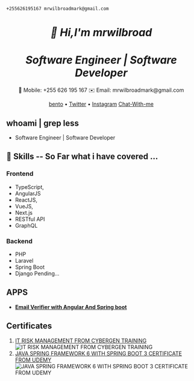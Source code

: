 ```shell
+255626195167 mrwilbroadmark@gmail.com
```


<h1 align="center">
  <i>👋 Hi,I'm mrwilbroad</i>
</h1>
<h1 align="center">
  <i>Software Engineer | Software Developer</i>
</h1>
<p align="center">
  📱 Mobile: +255 626 195 167
  ✉️ Email: mrwilbroadmark@gmail.com
</p>
<p align="center">
  <a target="_blank" href="https://bento.me/mrwilbroad">bento</a> •
  <a target="_blank" href="https://twitter.com/mrwilbroad">Twitter</a> •
  <a target="_blank"  href="https://www.instagram.com/mrwilbroad/">Instagram</a>
  <a target="_blank" href="https://wa.me/message/5WMX3BOXXAPZB1">Chat-With-me</a>
</p>

## whoami | grep less
  - Software Engineer | Software Developer

## 🚀 Skills -- So Far what i have covered ...
### Frontend 
- TypeScript,
- AngularJS
- ReactJS,
- VueJS,
- Next.js
- RESTful API
- GraphQL

###  Backend 
- PHP
- Laravel
- Spring Boot
- Django Pending...
         
    
## APPS
-  **[Email Verifier with Angular And Spring boot](https://mrwilbroad.github.io/email-verifier/)**

## Certificates
01. [IT RISK MANAGEMENT FROM CYBERGEN TRAINING](https://cybergentraining.co.tz/)
      ![IT RISK MANAGEMENT FROM CYBERGEN TRAINING](https://github.com/user-attachments/assets/b3443ede-9f17-44f7-8e12-fc5e81fbbe9c)
02. [JAVA SPRING FRAMEWORK 6 WITH SPRING BOOT 3 CERTIFICATE FROM UDEMY](https://www.udemy.com)
      ![JAVA SPRING FRAMEWORK 6 WITH SPRING BOOT 3 CERTIFICATE FROM UDEMY](https://github.com/user-attachments/assets/33558585-b5fe-43f2-92e6-c71da037e38a)



